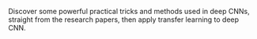 Discover some powerful practical tricks and methods used in deep CNNs, straight from the research papers, then apply transfer learning to deep CNN. 
